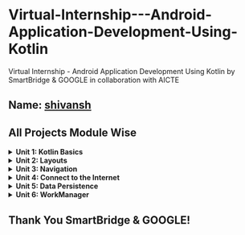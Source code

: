 Virtual-Internship---Android-Application-Development-Using-Kotlin
==================================
Virtual Internship - Android Application Development Using Kotlin by SmartBridge & GOOGLE in collaboration with AICTE

Name: [shivansh](https://github.com/Stinger0512)
------------

All Projects Module Wise
------------

<details>
    <summary><b>Unit 1: Kotlin Basics</b></summary>
  
- [Happy Birthday Card](https://github.com/Stinger0512/Android_App_Development/blob/main/Android-Application-Development-Using-Kotlin-main/Unit%201%20-%20Kotlin%20Basics/Happy%20Birthday.zip)
- [Lemonade](https://github.com/Stinger0512/Android_App_Development/blob/main/Android-Application-Development-Using-Kotlin-main/Unit%201%20-%20Kotlin%20Basics/Lemonade.zip)
- [Dice Roller](https://github.com/Stinger0512/Android_App_Development/blob/main/Android-Application-Development-Using-Kotlin-main/Unit%201%20-%20Kotlin%20Basics/Dice%20Roller.zip)
</details>

<details>
    <summary><b>Unit 2: Layouts</b></summary>
  
- [Affirmations](https://github.com/Stinger0512/Android_App_Development/blob/main/Android-Application-Development-Using-Kotlin-main/Unit%202%20-%20Layouts/Affirmations.zip)
- [Dogglers](https://github.com/Stinger0512/Android_App_Development/blob/main/Android-Application-Development-Using-Kotlin-main/Unit%202%20-%20Layouts/Dogglers%20App.zip)
- [TipTime](https://github.com/Stinger0512/Android_App_Development/blob/main/Android-Application-Development-Using-Kotlin-main/Unit%202%20-%20Layouts/Tip%20Time.zip)
- [Words](https://github.com/Stinger0512/Android_App_Development/blob/main/Android-Application-Development-Using-Kotlin-main/Unit%202%20-%20Layouts/Words%20App.zip)
</details>

<details>
    <summary><b>Unit 3: Navigation</b></summary>
  
- [Cupcake](https://github.com/Stinger0512/Android_App_Development/blob/main/Android-Application-Development-Using-Kotlin-main/Unit%203%20-%20Navigation/Cupcake%20App.zip)
- [Lunch Tray](https://github.com/Stinger0512/Android_App_Development/blob/main/Android-Application-Development-Using-Kotlin-main/Unit%203%20-%20Navigation/Lunch%20Tray.zip)
</details>

<details>
    <summary><b>Unit 4: Connect to the Internet</b></summary>
  
- [Amphibians](https://github.com/Stinger0512/Android_App_Development/blob/main/Android-Application-Development-Using-Kotlin-main/Unit%204%20-%20Connect%20to%20the%20Internet/Amphibians.zip)
- [MarsPhotos](https://github.com/Stinger0512/Android_App_Development/blob/main/Android-Application-Development-Using-Kotlin-main/Unit%204%20-%20Connect%20to%20the%20Internet/MarsPhotos.zip)
</details>

<details>
    <summary><b>Unit 5: Data Persistence</b></summary>
  
- [Forage](https://github.com/Stinger0512/Android_App_Development/blob/main/Android-Application-Development-Using-Kotlin-main/Unit%205%20-%20Data%20Persistence/Forage%20App.zip)
</details>

<details>
    <summary><b>Unit 6: WorkManager</b></summary>
  
- [Water Me](https://github.com/Stinger0512/Android_App_Development/blob/main/Android-Application-Development-Using-Kotlin-main/Unit%206%20-%20WorkManager/Water%20Me%20App.zip)
</details>


Thank You SmartBridge & GOOGLE!
------------

